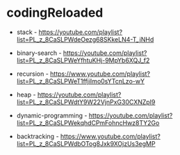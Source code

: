 # codingReloaded

* stack - https://youtube.com/playlist?list=PL_z_8CaSLPWdeOezg68SKkeLN4-T_jNHd

* binary-search - https://youtube.com/playlist?list=PL_z_8CaSLPWeYfhtuKHj-9MpYb6XQJ_f2

* recursion - https://www.youtube.com/playlist?list=PL_z_8CaSLPWeT1ffjiImo0sYTcnLzo-wY

* heap - https://youtube.com/playlist?list=PL_z_8CaSLPWdtY9W22VjnPxG30CXNZpI9

* dynamic-programming - https://youtube.com/playlist?list=PL_z_8CaSLPWekqhdCPmFohncHwz8TY2Go

* backtracking - https://www.youtube.com/playlist?list=PL_z_8CaSLPWdbOTog8Jxk9XOjzUs3egMP